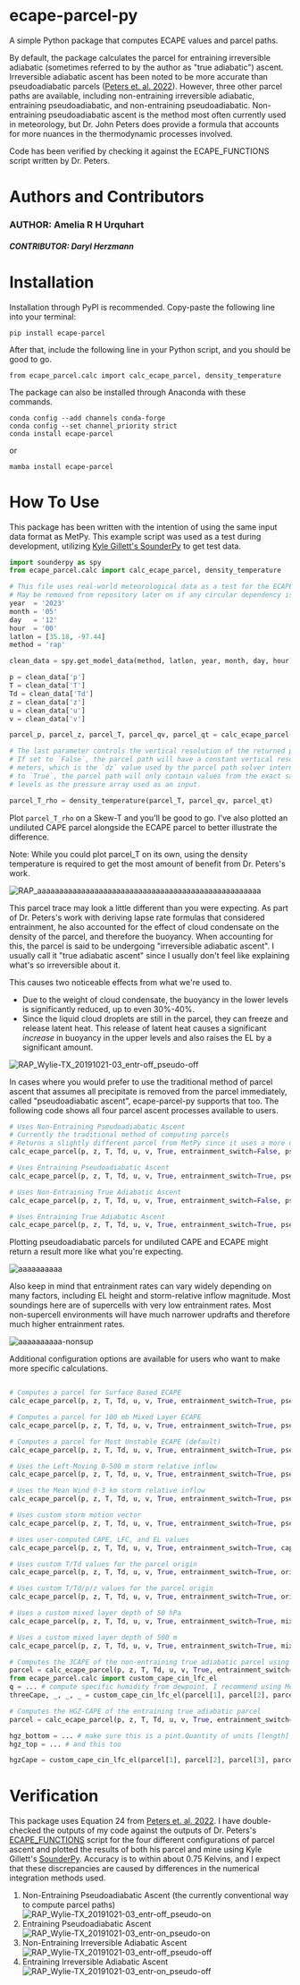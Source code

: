 # ecape-parcel-py
A simple Python package that computes ECAPE values and parcel paths. 

By default, the package calculates the parcel for entraining irreversible adiabatic (sometimes referred to by the author as "true adiabatic") ascent. Irreversible adiabatic ascent has been noted to be more accurate than pseudoadiabatic parcels ([Peters et. al. 2022](https://journals.ametsoc.org/view/journals/atsc/79/3/JAS-D-21-0118.1.xml)). However, three other parcel paths are available, including non-entraining irreversible adiabatic, entraining pseudoadiabatic, and non-entraining pseudoadiabatic. Non-entraining pseudoadiabatic ascent is the method most often currently used in meteorology, but Dr. John Peters does provide a formula that accounts for more nuances in the thermodynamic processes involved.

Code has been verified by checking it against the ECAPE_FUNCTIONS script written by Dr. Peters.

# Authors and Contributors
### **AUTHOR: Amelia R H Urquhart** 
##### CONTRIBUTOR: Daryl Herzmann

# Installation
Installation through PyPI is recommended. Copy-paste the following line into your terminal:

`pip install ecape-parcel`

After that, include the following line in your Python script, and you should be good to go.

`from ecape_parcel.calc import calc_ecape_parcel, density_temperature`

The package can also be installed through Anaconda with these commands.

`conda config --add channels conda-forge` <br>
`conda config --set channel_priority strict` <br>
`conda install ecape-parcel`
 
or

`mamba install ecape-parcel`
  
# How To Use
This package has been written with the intention of using the same input data format as MetPy. This example script was used as a test during development, utilizing <a href="https://github.com/kylejgillett/sounderpy">Kyle Gillett's SounderPy</a> to get test data.

```python
import sounderpy as spy
from ecape_parcel.calc import calc_ecape_parcel, density_temperature

# This file uses real-world meteorological data as a test for the ECAPE parcel code. 
# May be removed from repository later on if any circular dependency issues come up
year  = '2023' 
month = '05'
day   = '12'
hour  = '00'
latlon = [35.18, -97.44]
method = 'rap' 

clean_data = spy.get_model_data(method, latlon, year, month, day, hour)

p = clean_data['p']
T = clean_data['T']
Td = clean_data['Td']
z = clean_data['z']
u = clean_data['u']
v = clean_data['v'] 

parcel_p, parcel_z, parcel_T, parcel_qv, parcel_qt = calc_ecape_parcel(p, z, T, Td, u, v, True)

# The last parameter controls the vertical resolution of the returned parcel path.
# If set to `False`, the parcel path will have a constant vertical resolution of 20
# meters, which is the `dz` value used by the parcel path solver internally. If set
# to `True`, the parcel path will only contain values from the exact same pressure
# levels as the pressure array used as an input.

parcel_T_rho = density_temperature(parcel_T, parcel_qv, parcel_qt)
```

Plot `parcel_T_rho` on a Skew-T and you'll be good to go. I've also plotted an undiluted CAPE parcel alongside the ECAPE parcel to better illustrate the difference.

Note: While you could plot parcel_T on its own, using the density temperature is required to get the most amount of benefit from Dr. Peters's work.

![RAP_aaaaaaaaaaaaaaaaaaaaaaaaaaaaaaaaaaaaaaaaaaaaaaaaaaa](https://github.com/a-urq/ecape-parcel-py/assets/114271919/90b381ff-7cfa-47c6-84b6-cce2739f8dbb)

This parcel trace may look a little different than you were expecting. As part of Dr. Peters's work with deriving lapse rate formulas that considered entrainment, he also accounted for the effect of cloud condensate on the density of the parcel, and therefore the buoyancy. When accounting for this, the parcel is said to be undergoing "irreversible adiabatic ascent". I usually call it "true adiabatic ascent" since I usually don't feel like explaining what's so irreversible about it.

 This causes two noticeable effects from what we're used to.

* Due to the weight of cloud condensate, the buoyancy in the lower levels is significantly reduced, up to even 30%-40%.
* Since the liquid cloud droplets are still in the parcel, they can freeze and release latent heat. This release of latent heat causes a significant *increase* in buoyancy in the upper levels and also raises the EL by a significant amount.

![RAP_Wylie-TX_20191021-03_entr-off_pseudo-off](https://github.com/a-urq/ecape-parcel-py/assets/114271919/51bd953e-72e4-4ae4-bbc8-5e32154ee67c)

In cases where you would prefer to use the traditional method of parcel ascent that assumes all precipitate is removed from the parcel immediately, called "pseudoadiabatic ascent", ecape-parcel-py supports that too. The following code shows all four parcel ascent processes available to users.

```python
# Uses Non-Entraining Pseudoadiabatic Ascent
# Currently the traditional method of computing parcels
# Returns a slightly different parcel from MetPy since it uses a more detailed lapse rate equation
calc_ecape_parcel(p, z, T, Td, u, v, True, entrainment_switch=False, pseudoadiabatic_switch=True)

# Uses Entraining Pseudoadiabatic Ascent
calc_ecape_parcel(p, z, T, Td, u, v, True, entrainment_switch=True, pseudoadiabatic_switch=True)

# Uses Non-Entraining True Adiabatic Ascent
calc_ecape_parcel(p, z, T, Td, u, v, True, entrainment_switch=False, pseudoadiabatic_switch=False)

# Uses Entraining True Adiabatic Ascent
calc_ecape_parcel(p, z, T, Td, u, v, True, entrainment_switch=True, pseudoadiabatic_switch=False)
```

Plotting pseudoadiabatic parcels for undiluted CAPE and ECAPE might return a result more like what you're expecting.

![aaaaaaaaaa](https://github.com/a-urq/ecape-parcel-py/assets/114271919/fe7ac6ce-cc00-47e0-9455-073be543bf7d)

Also keep in mind that entrainment rates can vary widely depending on many factors, including EL height and storm-relative inflow magnitude. Most soundings here are of supercells with very low entrainment rates. Most non-supercell environments will have much narrower updrafts and therefore much higher entrainment rates.

![aaaaaaaaaa-nonsup](https://github.com/a-urq/ecape-parcel-py/assets/114271919/32bdfdf6-b2d2-4f1a-b7d1-3ede8199e85b)

Additional configuration options are available for users who want to make more specific calculations.

```python

# Computes a parcel for Surface Based ECAPE
calc_ecape_parcel(p, z, T, Td, u, v, True, entrainment_switch=True, pseudoadiabatic_switch=False, cape_type="surface_based")

# Computes a parcel for 100 mb Mixed Layer ECAPE
calc_ecape_parcel(p, z, T, Td, u, v, True, entrainment_switch=True, pseudoadiabatic_switch=False, cape_type="mixed_layer")

# Computes a parcel for Most Unstable ECAPE (default)
calc_ecape_parcel(p, z, T, Td, u, v, True, entrainment_switch=True, pseudoadiabatic_switch=False, cape_type="most_unstable")

# Uses the Left-Moving 0-500 m storm relative inflow
calc_ecape_parcel(p, z, T, Td, u, v, True, entrainment_switch=True, pseudoadiabatic_switch=False, storm_motion_type="left_moving", inflow_layer_bottom: pint.Quantity = 0 * units.kilometer, inflow_layer_top: pint.Quantity = 0.5 * units.kilometer)

# Uses the Mean Wind 0-3 km storm relative inflow
calc_ecape_parcel(p, z, T, Td, u, v, True, entrainment_switch=True, pseudoadiabatic_switch=False, storm_motion_type="mean_wind", inflow_layer_bottom: pint.Quantity = 0 * units.kilometer, inflow_layer_top: pint.Quantity = 3 * units.kilometer)

# Uses custom storm motion vector
calc_ecape_parcel(p, z, T, Td, u, v, True, entrainment_switch=True, pseudoadiabatic_switch=False, storm_motion_type="user_defined", storm_motion_u = 20 *  * units("m/s"), storm_motion_v = 15 * units("m/s"))

# Uses user-computed CAPE, LFC, and EL values
calc_ecape_parcel(p, z, T, Td, u, v, True, entrainment_switch=True, cape=3500 * units("J/kg"), lfc=500 * units("m"), el=12500 * units("m"))

# Uses custom T/Td values for the parcel origin
calc_ecape_parcel(p, z, T, Td, u, v, True, entrainment_switch=True, origin_temperature=305 * units('degK'), origin_dewpoint=300 * units('degK'))

# Uses custom T/Td/p/z values for the parcel origin
calc_ecape_parcel(p, z, T, Td, u, v, True, entrainment_switch=True, origin_temperature=305 * units('degK'), origin_dewpoint=300 * units('degK'), origin_pressure=70000 * units('Pa'), origin_height=3000 * units('m'))

# Uses a custom mixed layer depth of 50 hPa
calc_ecape_parcel(p, z, T, Td, u, v, True, entrainment_switch=True, mixed_layer_depth_pressure = 50 * units('hPa'))

# Uses a custom mixed layer depth of 500 m
calc_ecape_parcel(p, z, T, Td, u, v, True, entrainment_switch=True, mixed_layer_depth_height = 500 * units('m'))

# Computes the 3CAPE of the non-entraining true adiabatic parcel using the package's onboard CAPE computation
parcel = calc_ecape_parcel(p, z, T, Td, u, v, True, entrainment_switch=False, pseudoadiabatic_switch=False)
from ecape_parcel.calc import custom_cape_cin_lfc_el
q = ... # compute specific humidity from dewpoint, I recommend using MetPy for this
threeCape, _, _, _ = custom_cape_cin_lfc_el(parcel[1], parcel[2], parcel[3], parcel[4], z, T, q, integration_bound_upper = 3000 * units('m'))

# Computes the HGZ-CAPE of the entraining true adiabatic parcel
parcel = calc_ecape_parcel(p, z, T, Td, u, v, True, entrainment_switch=True, pseudoadiabatic_switch=False)

hgz_bottom = ... # make sure this is a pint.Quantity of units [length]
hgz_top = ... # and this too

hgzCape = custom_cape_cin_lfc_el(parcel[1], parcel[2], parcel[3], parcel[4], z, T, q, integration_bound_lower = hgz_bottom, integration_bound_upper=hgz_top)
```

# Verification

This package uses Equation 24 from [Peters et. al. 2022](https://journals.ametsoc.org/view/journals/atsc/79/3/JAS-D-21-0118.1.xml). I have double-checked the outputs of my code against the outputs of Dr. Peters's [ECAPE_FUNCTIONS](https://figshare.com/articles/code/ECAPE_scripts/21859818?file=42303630) script for the four different configurations of parcel ascent and plotted the results of both his parcel and mine using Kyle Gillett's [SounderPy](https://github.com/kylejgillett/sounderpy). Accuracy is to within about 0.75 Kelvins, and I expect that these discrepancies are caused by differences in the numerical integration methods used.

1) Non-Entraining Pseudoadiabatic Ascent (the currently conventional way to compute parcel paths) ![RAP_Wylie-TX_20191021-03_entr-off_pseudo-on](https://github.com/a-urq/ecape-parcel-py/assets/114271919/ee2a2521-b7f9-4776-8b3c-a2f0456f58cb)
2) Entraining Pseudoadiabatic Ascent![RAP_Wylie-TX_20191021-03_entr-on_pseudo-on](https://github.com/a-urq/ecape-parcel-py/assets/114271919/b3f08524-15a9-4a82-b429-77f3c5a79180)
3) Non-Entraining Irreversible Adiabatic Ascent![RAP_Wylie-TX_20191021-03_entr-off_pseudo-off](https://github.com/a-urq/ecape-parcel-py/assets/114271919/8e508bca-426d-45c1-8e5b-f641b953f6f1)
4) Entraining Irreversible Adiabatic Ascent![RAP_Wylie-TX_20191021-03_entr-on_pseudo-off](https://github.com/a-urq/ecape-parcel-py/assets/114271919/3176439f-7945-4265-aed1-5d6138c03772)

